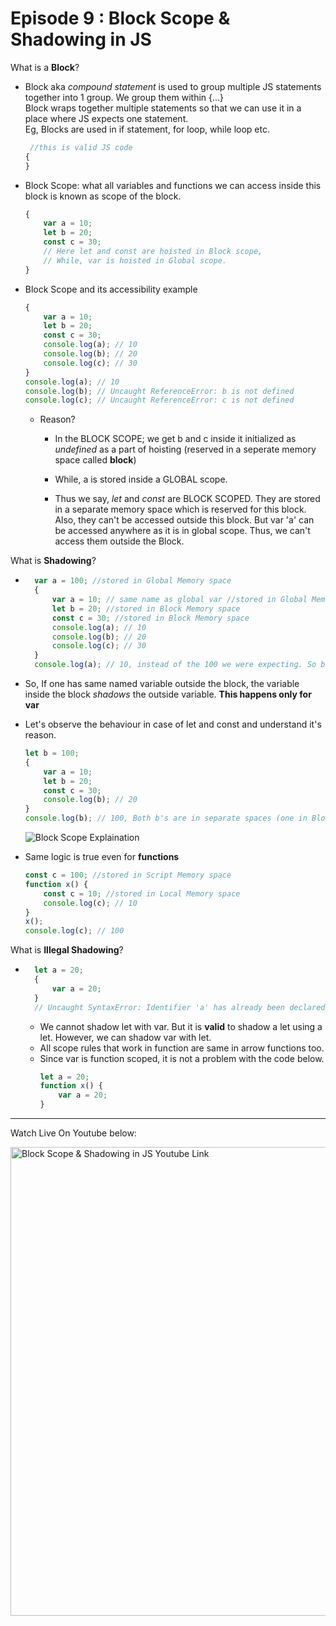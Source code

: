 # Episode 9 : Block Scope & Shadowing in JS

What is a **Block**?
* Block aka *compound statement* is used to group multiple JS statements together into 1 group. We group them within {...}       
  Block wraps together multiple statements so that we can use it in a place where JS expects one statement.      
  Eg, Blocks are used in if statement, for loop, while loop etc.

    ```js
     //this is valid JS code 
    {
    } 
    ```
    
* Block Scope: what all variables and functions we can access inside this block is known as scope of the block.
    
    ```js
    {
        var a = 10;
        let b = 20;
        const c = 30;
        // Here let and const are hoisted in Block scope,
        // While, var is hoisted in Global scope.
    }
    ```

* Block Scope and its accessibility example
    ```js
    {
        var a = 10;
        let b = 20;
        const c = 30;
        console.log(a); // 10
        console.log(b); // 20
        console.log(c); // 30
    }
    console.log(a); // 10
    console.log(b); // Uncaught ReferenceError: b is not defined
    console.log(c); // Uncaught ReferenceError: c is not defined
    ```
    * Reason?
        * In the BLOCK SCOPE; we get b and c inside it initialized as *undefined* as a part of hoisting (reserved in a seperate memory space called **block**)
        * While, a is stored inside a GLOBAL scope. 

        * Thus we say, *let* and *const* are BLOCK SCOPED. They are stored in a separate memory space which is reserved for this block. Also, they can't be accessed outside this block. But var 'a' can be accessed anywhere as it is in global scope. Thus, we can't access them outside the Block.

What is **Shadowing**?

* ```js
    var a = 100; //stored in Global Memory space
    {
        var a = 10; // same name as global var //stored in Global Memory space
        let b = 20; //stored in Block Memory space
        const c = 30; //stored in Block Memory space
        console.log(a); // 10
        console.log(b); // 20
        console.log(c); // 30 
    }
    console.log(a); // 10, instead of the 100 we were expecting. So block "a" modified val of global "a" as well. In console, only b and c are in block space. a initially is in global space(a = 100), and when a = 10 line is run, a is not created in block space, but replaces 100 with 10 in global space itself. 
    ```

* So, If one has same named variable outside the block, the variable inside the block *shadows* the outside variable. **This happens only for var**

* Let's observe the behaviour in case of let and const and understand it's reason.
    ```js
    let b = 100;
    {
        var a = 10;
        let b = 20;
        const c = 30;
        console.log(b); // 20
    }
    console.log(b); // 100, Both b's are in separate spaces (one in Block(20) and one in Script(another arbitrary mem space)(100)). Same is also true for *const* declarations.
    ```
    ![Block Scope Explaination](/assets/scope.jpg "Lexical Scope")


* Same logic is true even for **functions**
    ```js
    const c = 100; //stored in Script Memory space
    function x() {
        const c = 10; //stored in Local Memory space
        console.log(c); // 10
    }
    x();
    console.log(c); // 100
    ```

What is **Illegal Shadowing**?

* ```js
    let a = 20;
    {
        var a = 20;
    }
    // Uncaught SyntaxError: Identifier 'a' has already been declared
    ```
    * We cannot shadow let with var. But it is **valid** to shadow a let using a let. However, we can shadow var with let.
    * All scope rules that work in function are same in arrow functions too.
    * Since var is function scoped, it is not a problem with the code below.
        ```js
        let a = 20;
        function x() {
            var a = 20;
        }
        ```




<hr>

Watch Live On Youtube below:

<a href="https://www.youtube.com/watch?v=lW_erSjyMeM&ab_channel=AkshaySaini" target="_blank"><img src="https://img.youtube.com/vi/lW_erSjyMeM/0.jpg" width="750"
alt="Block Scope & Shadowing in JS Youtube Link"/></a>
